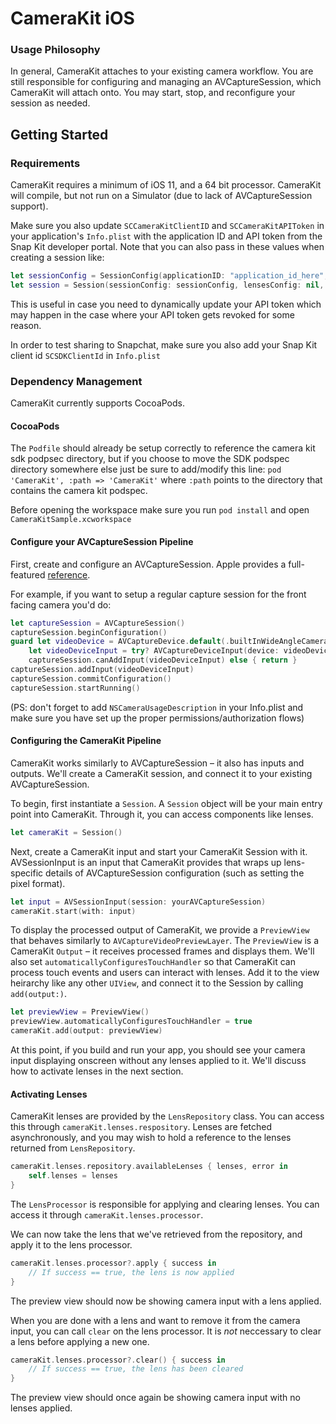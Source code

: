 # CameraKit iOS

### Usage Philosophy

In general, CameraKit attaches to your existing camera workflow. You are still responsible for configuring and managing an AVCaptureSession, which CameraKit will attach onto. You may start, stop, and reconfigure your session as needed.

## Getting Started

### Requirements

CameraKit requires a minimum of iOS 11, and a 64 bit processor. CameraKit will compile, but not run on a Simulator (due to lack of AVCaptureSession support).

Make sure you also update `SCCameraKitClientID` and `SCCameraKitAPIToken` in your application's `Info.plist` with the application ID and API token from the Snap Kit developer portal. Note that you can also pass in these values when creating a session like:
```swift
let sessionConfig = SessionConfig(applicationID: "application_id_here", apiToken: "api_token_here")
let session = Session(sessionConfig: sessionConfig, lensesConfig: nil, errorHandler: nil)
```
This is useful in case you need to dynamically update your API token which may happen in the case where your API token gets revoked for some reason.

In order to test sharing to Snapchat, make sure you also add your Snap Kit client id `SCSDKClientId` in `Info.plist`

### Dependency Management

CameraKit currently supports CocoaPods.

#### CocoaPods

The `Podfile` should already be setup correctly to reference the camera kit sdk podpsec directory, but if you choose to move the SDK podspec directory somewhere else just be sure to add/modify this line:
`pod 'CameraKit', :path => 'CameraKit'`
where `:path` points to the directory that contains the camera kit podspec.

Before opening the workspace make sure you run
`pod install`
and open `CameraKitSample.xcworkspace`

#### Configure your AVCaptureSession Pipeline

First, create and configure an AVCaptureSession. Apple provides a full-featured [reference](https://developer.apple.com/documentation/avfoundation/cameras_and_media_capture/setting_up_a_capture_session).

For example, if you want to setup a regular capture session for the front facing camera you'd do:
```swift
let captureSession = AVCaptureSession()
captureSession.beginConfiguration()
guard let videoDevice = AVCaptureDevice.default(.builtInWideAngleCamera, for: .video, position: .front),
    let videoDeviceInput = try? AVCaptureDeviceInput(device: videoDevice),
    captureSession.canAddInput(videoDeviceInput) else { return }
captureSession.addInput(videoDeviceInput)
captureSession.commitConfiguration()
captureSession.startRunning()
```

(PS: don't forget to add `NSCameraUsageDescription` in your Info.plist and make sure you have set up the proper permissions/authorization flows)

#### Configuring the CameraKit Pipeline

CameraKit works similarly to AVCaptureSession – it also has inputs and outputs. We'll create a CameraKit session, and connect it to your existing AVCaptureSession.

To begin, first instantiate a `Session`. A `Session` object will be your main entry point into CameraKit. Through it, you can access components like lenses.

```swift
let cameraKit = Session()
```

Next, create a CameraKit input and start your CameraKit Session with it. AVSessionInput is an input that CameraKit provides that wraps up lens-specific details of AVCaptureSession configuration (such as setting the pixel format).

```swift
let input = AVSessionInput(session: yourAVCaptureSession)
cameraKit.start(with: input)
```

To display the processed output of CameraKit, we provide a `PreviewView` that behaves similarly to `AVCaptureVideoPreviewLayer`. The `PreviewView` is a CameraKit `Output` – it receives processed frames and displays them. We'll also set `automaticallyConfiguresTouchHandler` so that CameraKit can process touch events and users can interact with lenses. Add it to the view heirarchy like any other `UIView`, and connect it to the Session by calling `add(output:)`.

```swift
let previewView = PreviewView()
previewView.automaticallyConfiguresTouchHandler = true
cameraKit.add(output: previewView)
```

At this point, if you build and run your app, you should see your camera input displaying onscreen without any lenses applied to it. We'll discuss how to activate lenses in the next section.

#### Activating Lenses

CameraKit lenses are provided by the `LensRepository` class. You can access this through `cameraKit.lenses.respository`. Lenses are fetched asynchronously, and you may wish to hold a reference to the lenses returned from `LensRepository`.

```swift
cameraKit.lenses.repository.availableLenses { lenses, error in
	self.lenses = lenses
}
```

The `LensProcessor` is responsible for applying and clearing lenses. You can access it through `cameraKit.lenses.processor`.

We can now take the lens that we've retrieved from the repository, and apply it to the lens processor.

```swift
cameraKit.lenses.processor?.apply { success in
	// If success == true, the lens is now applied
}
```

The preview view should now be showing camera input with a lens applied.

When you are done with a lens and want to remove it from the camera input, you can call `clear` on the lens processor. It is _not_ neccessary to clear a lens before applying a new one.

```swift
cameraKit.lenses.processor?.clear() { success in
	// If success == true, the lens has been cleared
}
```

The preview view should once again be showing camera input with no lenses applied.
